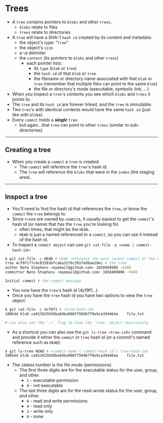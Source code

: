 # Trees

- A `tree` contains pointers to `blobs` and other `trees`.
  - `blobs` relate to files
  - `trees` relate to directories
- A `tree` will have a SHA-1 `hash id` created by its content and metadata:
  - the object's type: "`tree`"
  - the object's `size`
  - a `\0` delimiter
  - the `content` (its pointers to `blobs` and other `trees`)
    - each pointer lists:
      - its `type` (`blob` or `tree`)
      - the `hash-id` of that `blob` or `tree`
      - the filename or directory name associated with that `blob` or `tree` (remember that multiple files can point to the same `blob`)
      - the file or directory's mode (executable, symbolic link, ...)
- When you inspect a `tree`'s contents you see which `blobs` and `trees` it points to.
- The `tree` and its `hash id` are forever linked, and the `tree` is immutable.
- Two `tree`'s with identical contents would have the same `hash id` (just like with `blob`s).
- Every `commit` holds a **_single_** `tree`.
  - but again...that `tree` can point to other `trees` (similar to sub-directories)

---

## Creating a tree

- When you create a `commit` a `tree` is created.
  - The `commit` will reference the `tree`'s hash id.
  - The `tree` will reference the `blobs` that were in the `index` (the staging area).

---

## Inspect a tree

- You'll need to find the hash id that references the `tree`, or know the `commit` the `tree` belongs to.
- Since `tree`s are owned by `commit`s, it usually easiest to get the `commit`'s hash id (or name) that has the `tree` you're looking for.
  - often times, that might be the `HEAD`.
  - `HEAD` is just a named referenced to a `commit`, so you can use it instead of the hash id.
- To inspect a `commit object` can use `git cat-file -p <name | commit-hash-id>`:

```sh
$ git cat-file -p HEAD # HEAD reference the most recent commit of the branch you're checked out
tree 4cf9f177c4c015836fca6a31f9c3917e89ae29ec # the tree
author Nate Stephens <myemail@github.com> 1658409908 -0400
committer Nate Stephens <myemail@github.com> 1658409908 -0400

Initial commit # the commit message
```

- You now have the `tree`'s hash id (4cf9f1...)
- Once you have the `tree` hash id you have two options to view the `tree` object:

```sh
$ git cat-file -p 4cf9f1 # <tree-hash-id>
100644 blob ce013625030ba8dba906f756967f9e9ca394464a	file.txt

# Can also use the `-r` flag to show the `tree` object recursively
```

- As a shortcut you can also use the `git ls-tree <tree-ish>` command and provide it either the `commit` or `tree` hash id (or a commit's named reference such as `HEAD`):

```sh
$ git ls-tree HEAD # <commit-name | commit-hash-id | tree-hash-id>
100644 blob ce013625030ba8dba906f756967f9e9ca394464a	file.txt
```

- The `100644` number is the file mode (permissions)
  - The first three digits are for the executable status for the user, group, and other.
    - `1` - executable permission
    - `0` - not executable
  - The last three digits are for the read-wrote status for the user, group, and other.
    - `6` - read and write permissions
    - `4` - read only
    - `2` - write only
    - `0` - none
